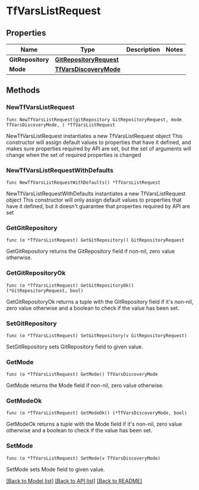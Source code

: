 # TfVarsListRequest

## Properties

Name | Type | Description | Notes
------------ | ------------- | ------------- | -------------
**GitRepository** | [**GitRepositoryRequest**](GitRepositoryRequest.md) |  | 
**Mode** | [**TfVarsDiscoveryMode**](TfVarsDiscoveryMode.md) |  | 

## Methods

### NewTfVarsListRequest

`func NewTfVarsListRequest(gitRepository GitRepositoryRequest, mode TfVarsDiscoveryMode, ) *TfVarsListRequest`

NewTfVarsListRequest instantiates a new TfVarsListRequest object
This constructor will assign default values to properties that have it defined,
and makes sure properties required by API are set, but the set of arguments
will change when the set of required properties is changed

### NewTfVarsListRequestWithDefaults

`func NewTfVarsListRequestWithDefaults() *TfVarsListRequest`

NewTfVarsListRequestWithDefaults instantiates a new TfVarsListRequest object
This constructor will only assign default values to properties that have it defined,
but it doesn't guarantee that properties required by API are set

### GetGitRepository

`func (o *TfVarsListRequest) GetGitRepository() GitRepositoryRequest`

GetGitRepository returns the GitRepository field if non-nil, zero value otherwise.

### GetGitRepositoryOk

`func (o *TfVarsListRequest) GetGitRepositoryOk() (*GitRepositoryRequest, bool)`

GetGitRepositoryOk returns a tuple with the GitRepository field if it's non-nil, zero value otherwise
and a boolean to check if the value has been set.

### SetGitRepository

`func (o *TfVarsListRequest) SetGitRepository(v GitRepositoryRequest)`

SetGitRepository sets GitRepository field to given value.


### GetMode

`func (o *TfVarsListRequest) GetMode() TfVarsDiscoveryMode`

GetMode returns the Mode field if non-nil, zero value otherwise.

### GetModeOk

`func (o *TfVarsListRequest) GetModeOk() (*TfVarsDiscoveryMode, bool)`

GetModeOk returns a tuple with the Mode field if it's non-nil, zero value otherwise
and a boolean to check if the value has been set.

### SetMode

`func (o *TfVarsListRequest) SetMode(v TfVarsDiscoveryMode)`

SetMode sets Mode field to given value.



[[Back to Model list]](../README.md#documentation-for-models) [[Back to API list]](../README.md#documentation-for-api-endpoints) [[Back to README]](../README.md)


